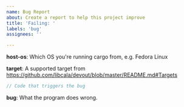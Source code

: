 ```yaml
---
name: Bug Report
about: Create a report to help this project improve
title: 'Failing: '
labels: 'bug'
assignees: ''

---
```


**host-os**: Which OS you're running cargo from, e.g. Fedora Linux

**target**: A supported target from https://github.com/libcala/devout/blob/master/README.md#Targets

```rust
// Code that triggers the bug
```

**bug**: What the program does wrong.
